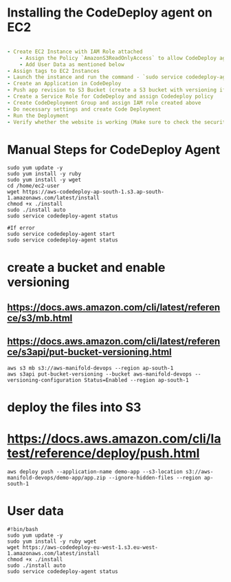 
# Installing the CodeDeploy agent on EC2
```YAML

- Create EC2 Instance with IAM Role attached
    - Assign the Policy `AmazonS3ReadOnlyAccess` to allow CodeDeploy agent to read the version from S3 Bucket
    - Add User Data as mentioned below
- Assign tags to EC2 Instances
- Launch the instance and run the command - `sudo service codedeploy-agent status` to validate - CodeDeploy Agent is not running in EC2 instance
- Create an Application in CodeDeploy
- Push app revision to S3 Bucket (create a S3 bucket with versioning if its not created) - see section - **deploy the files into S3** below
- Create a Service Role for CodeDeploy and assign Codedeploy policy
- Create CodeDeployment Group and assign IAM role created above
- Do necessary settings and create Code Deployment
- Run the Deployment
- Verify whether the website is working (Make sure to check the security group of ec2 instance)
```
# Manual Steps for CodeDeploy Agent
```
sudo yum update -y
sudo yum install -y ruby
sudo yum install -y wget
cd /home/ec2-user
wget https://aws-codedeploy-ap-south-1.s3.ap-south-1.amazonaws.com/latest/install
chmod +x ./install
sudo ./install auto
sudo service codedeploy-agent status

#If error
sudo service codedeploy-agent start
sudo service codedeploy-agent status
```


# create a bucket and enable versioning
## https://docs.aws.amazon.com/cli/latest/reference/s3/mb.html
## https://docs.aws.amazon.com/cli/latest/reference/s3api/put-bucket-versioning.html
```
aws s3 mb s3://aws-manifold-devops --region ap-south-1 
aws s3api put-bucket-versioning --bucket aws-manifold-devops --versioning-configuration Status=Enabled --region ap-south-1 
```

# deploy the files into S3
# https://docs.aws.amazon.com/cli/latest/reference/deploy/push.html
```
aws deploy push --application-name demo-app --s3-location s3://aws-manifold-devops/demo-app/app.zip --ignore-hidden-files --region ap-south-1 
```


# User data
```
#!bin/bash
sudo yum update -y
sudo yum install -y ruby wget
wget https://aws-codedeploy-eu-west-1.s3.eu-west-1.amazonaws.com/latest/install
chmod +x ./install
sudo ./install auto
sudo service codedeploy-agent status
```
